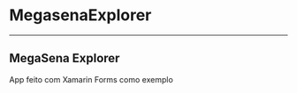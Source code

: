 # MegasenaExplorer


----------------------------
MegaSena Explorer 
----------------------------

App feito com Xamarin Forms como exemplo
